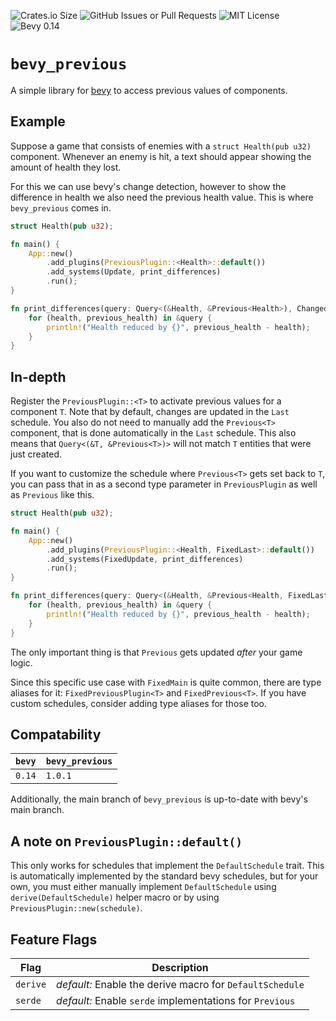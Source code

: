 ![Crates.io Size](https://img.shields.io/crates/size/bevy_previous?label=size)
![GitHub Issues or Pull Requests](https://img.shields.io/github/issues-pr/bnjmn21/bevy_previous)
![MIT License](https://img.shields.io/crates/l/bevy_previous)
![Bevy 0.14](https://img.shields.io/badge/bevy-0.14-green)

# `bevy_previous`

A simple library for [bevy](https://docs.rs/bevy) to access previous values of components.

## Example

Suppose a game that consists of enemies with a `struct Health(pub u32)` component.
Whenever an enemy is hit, a text should appear showing the amount of health they lost.

For this we can use bevy's change detection, however to show the difference in health we also need
the previous health value. This is where `bevy_previous` comes in.

```rust
struct Health(pub u32);

fn main() {
    App::new()
        .add_plugins(PreviousPlugin::<Health>::default())
        .add_systems(Update, print_differences)
        .run();
}

fn print_differences(query: Query<(&Health, &Previous<Health>), Changed<Health>>) {
    for (health, previous_health) in &query {
        println!("Health reduced by {}", previous_health - health);
    }
}
```

## In-depth

Register the `PreviousPlugin::<T>` to activate previous values for a component `T`.
Note that by default, changes are updated in the `Last` schedule.
You also do not need to manually add the `Previous<T>` component,
that is done automatically in the `Last` schedule.
This also means that `Query<(&T, &Previous<T>)>`
will not match `T` entities that were just created.

If you want to customize the schedule where `Previous<T>` gets set back to `T`,
you can pass that in as a second type parameter in `PreviousPlugin` as well as `Previous` like this.

```rust
struct Health(pub u32);

fn main() {
    App::new()
        .add_plugins(PreviousPlugin::<Health, FixedLast>::default())
        .add_systems(FixedUpdate, print_differences)
        .run();
}

fn print_differences(query: Query<(&Health, &Previous<Health, FixedLast>), Changed<Health>>) {
    for (health, previous_health) in &query {
        println!("Health reduced by {}", previous_health - health);
    }
}
```

The only important thing is that `Previous` gets updated *after* your game logic.

Since this specific use case with `FixedMain` is quite common, there are type aliases for it:
`FixedPreviousPlugin<T>` and `FixedPrevious<T>`.
If you have custom schedules, consider adding type aliases for those too.

## Compatability

`bevy` | `bevy_previous`
-------|----------------
`0.14` | `1.0.1`

Additionally, the main branch of `bevy_previous` is
up-to-date with bevy's main branch.

## A note on `PreviousPlugin::default()`

This only works for schedules that implement the `DefaultSchedule` trait.
This is automatically implemented by the standard bevy schedules, but
for your own, you must either manually implement `DefaultSchedule` using
`derive(DefaultSchedule)` helper macro or by using `PreviousPlugin::new(schedule)`.

## Feature Flags

Flag     | Description
---------|-------------
`derive` | *default:* Enable the derive macro for `DefaultSchedule`
`serde`  | *default:* Enable `serde` implementations for `Previous`